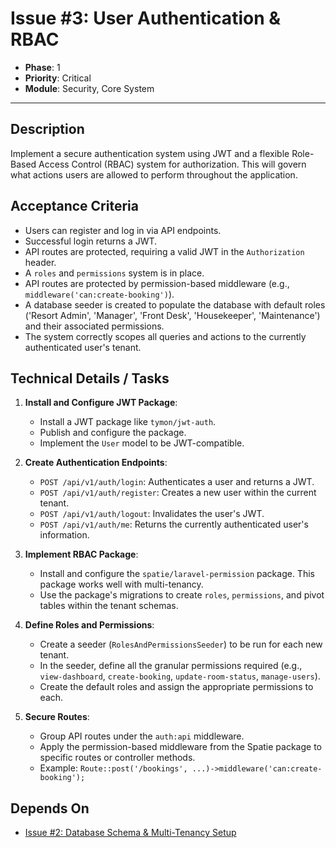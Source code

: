 # Issue #3: User Authentication & RBAC

-   **Phase**: 1
-   **Priority**: Critical
-   **Module**: Security, Core System

---

## Description

Implement a secure authentication system using JWT and a flexible Role-Based Access Control (RBAC) system for authorization. This will govern what actions users are allowed to perform throughout the application.

## Acceptance Criteria

-   Users can register and log in via API endpoints.
-   Successful login returns a JWT.
-   API routes are protected, requiring a valid JWT in the `Authorization` header.
-   A `roles` and `permissions` system is in place.
-   API routes are protected by permission-based middleware (e.g., `middleware('can:create-booking')`).
-   A database seeder is created to populate the database with default roles ('Resort Admin', 'Manager', 'Front Desk', 'Housekeeper', 'Maintenance') and their associated permissions.
-   The system correctly scopes all queries and actions to the currently authenticated user's tenant.

## Technical Details / Tasks

1.  **Install and Configure JWT Package**:
    -   Install a JWT package like `tymon/jwt-auth`.
    -   Publish and configure the package.
    -   Implement the `User` model to be JWT-compatible.

2.  **Create Authentication Endpoints**:
    -   `POST /api/v1/auth/login`: Authenticates a user and returns a JWT.
    -   `POST /api/v1/auth/register`: Creates a new user within the current tenant.
    -   `POST /api/v1/auth/logout`: Invalidates the user's JWT.
    -   `POST /api/v1/auth/me`: Returns the currently authenticated user's information.

3.  **Implement RBAC Package**:
    -   Install and configure the `spatie/laravel-permission` package. This package works well with multi-tenancy.
    -   Use the package's migrations to create `roles`, `permissions`, and pivot tables within the tenant schemas.

4.  **Define Roles and Permissions**:
    -   Create a seeder (`RolesAndPermissionsSeeder`) to be run for each new tenant.
    -   In the seeder, define all the granular permissions required (e.g., `view-dashboard`, `create-booking`, `update-room-status`, `manage-users`).
    -   Create the default roles and assign the appropriate permissions to each.

5.  **Secure Routes**:
    -   Group API routes under the `auth:api` middleware.
    -   Apply the permission-based middleware from the Spatie package to specific routes or controller methods.
    -   Example: `Route::post('/bookings', ...)->middleware('can:create-booking');`

## Depends On

-   [Issue #2: Database Schema & Multi-Tenancy Setup](02_Database_Multitenancy.md)
